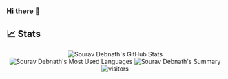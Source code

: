### Hi there 👋

<!--
**sourav622/sourav622** is a ✨ _special_ ✨ repository because its `README.md` (this file) appears on your GitHub profile.

Here are some ideas to get you started:

- 🔭 I’m currently working on ...
- 🌱 I’m currently learning ...
- 👯 I’m looking to collaborate on ...
- 🤔 I’m looking for help with ...
- 💬 Ask me about ...
- 📫 How to reach me: ...
- 😄 Pronouns: ...
- ⚡ Fun fact: ...
-->

## 📈 Stats

<div align="center">
 <img src="https://github-readme-stats.vercel.app/api?username=sourav622&theme=radical&show_icons=true&hide_border=true&count_private=true" alt="Sourav Debnath's GitHub Stats">
</div>
 
 <div align="center">
  <img src="https://github-profile-summary-cards.vercel.app/api/cards/most-commit-language?username=sourav622&theme=solarized_dark" alt="Sourav Debnath's Most Used Languages">
  <img src="https://github-profile-summary-cards.vercel.app/api/cards/profile-details?username=sourav622&theme=solarized_dark" alt="Sourav Debnath's Summary">
 </div>

<div align="center">
 <img src="https://visitor-badge.laobi.icu/badge?page_id=sourav622.sourav622" alt="visitors">
</div>
